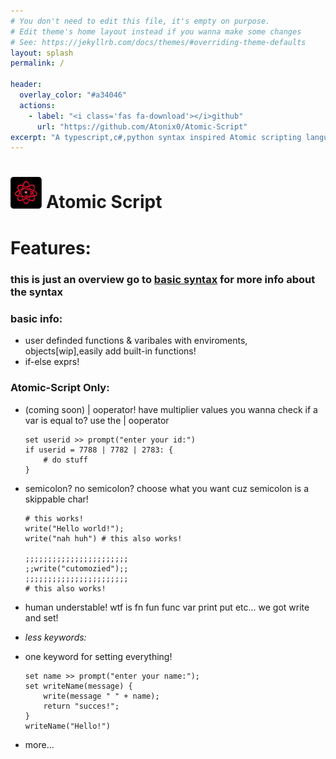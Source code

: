 ```yaml
---
# You don't need to edit this file, it's empty on purpose.
# Edit theme's home layout instead if you wanna make some changes
# See: https://jekyllrb.com/docs/themes/#overriding-theme-defaults
layout: splash
permalink: /

header:
  overlay_color: "#a34046"
  actions:
    - label: "<i class='fas fa-download'></i>github"
      url: "https://github.com/Atonix0/Atomic-Script"
excerpt: "A typescript,c#,python syntax inspired Atomic scripting language!."
---
```


# [<img src="./res/logo.png" height="10%" width = "10%">](./res/logo.png) Atomic Script
# Features:

### this is just an overview go to [basic syntax](/Atomic-Script/docs/basic_syntax) for more info about the syntax


### basic info:
- user definded functions & varibales with enviroments, objects[wip],easily add built-in functions!
- if-else exprs!


### Atomic-Script Only:
- (coming soon) | ooperator! have multiplier values you wanna check if a var is equal to? use the | ooperator
    ```
    set userid >> prompt("enter your id:")
    if userid = 7788 | 7782 | 2783: {
        # do stuff
    }

    ```

- semicolon? no semicolon? choose what you want cuz semicolon is a skippable char!

    ```
    # this works!
    write("Hello world!");
    write("nah huh") # this also works!

    ;;;;;;;;;;;;;;;;;;;;;;;
    ;;write("cutomozied");;
    ;;;;;;;;;;;;;;;;;;;;;;;
    # this also works!
    ```
- human understable! wtf is fn fun func var print put etc... we got write and set!
- *less keywords:*
- one keyword for setting everything!

    ```
    set name >> prompt("enter your name:");
    set writeName(message) {
        write(message " " + name);
        return "succes!";
    }
    writeName("Hello!")
    ```
- more...

